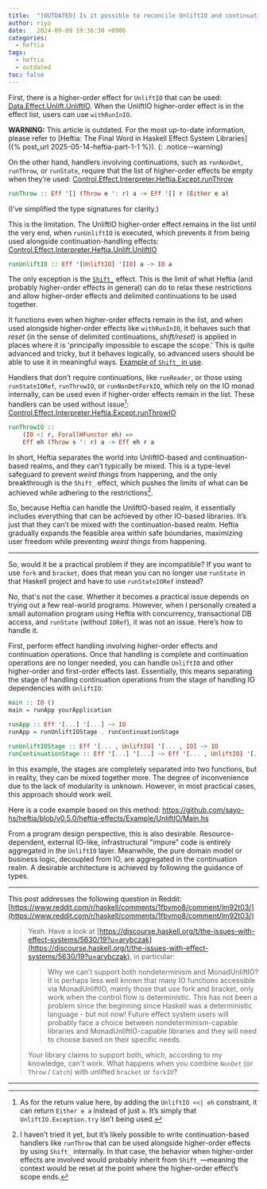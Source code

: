 ```yaml
---
title:  "[OUTDATED] Is it possible to reconcile UnliftIO and continuations?"
author: riyo
date:   2024-09-09 19:36:30 +0900
categories:
  - heftia
tags:
  - heftia
  - outdated
toc: false
---
```


First, there is a higher-order effect for `UnliftIO` that can be used: [Data.Effect.Unlift.UnliftIO](https://hackage.haskell.org/package/data-effects-0.1.2.0/docs/Data-Effect-Unlift.html#t:UnliftIO). When the UnliftIO higher-order effect is in the effect list, users can use `withRunInIO`.

**WARNING:** This article is outdated. For the most up-to-date information, please refer to [Heftia: The Final Word in Haskell Effect System Libraries]({% post_url 2025-05-14-heftia-part-1-1 %}).
{: .notice--warning}

On the other hand, handlers involving continuations, such as `runNonDet`, `runThrow`, or `runState`, require that the list of higher-order effects be empty when they’re used: [Control.Effect.Interpreter.Heftia.Except.runThrow](https://hackage.haskell.org/package/heftia-effects-0.3.1.0/docs/Control-Effect-Interpreter-Heftia-Except.html#v:runThrow)

```haskell
runThrow :: Eff '[] (Throw e ': r) a -> Eff '[] r (Either e a)
```

(I’ve simplified the type signatures for clarity.)

This is the limitation. The UnliftIO higher-order effect remains in the list until the very end, when `runUnliftIO` is executed, which prevents it from being used alongside continuation-handling effects: [Control.Effect.Interpreter.Heftia.Unlift.UnliftIO](https://hackage.haskell.org/package/heftia-effects-0.3.1.0/docs/Control-Effect-Interpreter-Heftia-Unlift.html#v:runUnliftIO)

```haskell
runUnliftIO :: Eff '[UnliftIO] '[IO] a -> IO a
```

The only exception is the [`Shift_`](https://hackage.haskell.org/package/heftia-effects-0.3.1.0/docs/Control-Effect-Interpreter-Heftia-ShiftReset.html#v:runShift_) effect. This is the limit of what Heftia (and probably higher-order effects in general) can do to relax these restrictions and allow higher-order effects and delimited continuations to be used together.

It functions even when higher-order effects remain in the list, and when used alongside higher-order effects like `withRunInIO`, it behaves such that *reset* (in the sense of delimited continuations, *shift/reset*) is applied in places where it is 'principally impossible to escape the scope.' This is quite advanced and tricky, but it behaves logically, so advanced users should be able to use it in meaningful ways. [Example of `Shift_` in use](https://github.com/sayo-hs/heftia/blob/1a2774adabe81a979dc6f560b3490d4712740a5f/heftia-effects/Example/Continuation2/Main.hs#L86-L105).

Handlers that don’t require continuations, like `runReader`, or those using `runStateIORef`, `runThrowIO`, or `runNonDetForkIO`, which rely on the IO monad internally, can be used even if higher-order effects remain in the list. These handlers can be used without issue[^1]:
[Control.Effect.Interpreter.Heftia.Except.runThrowIO](https://hackage.haskell.org/package/heftia-effects-0.3.1.0/docs/Control-Effect-Interpreter-Heftia-Except.html#v:runThrowIO)

```haskell
runThrowIO ::
    (IO <| r, ForallHFunctor eh) =>
    Eff eh (Throw s ': r) a -> Eff eh r a
```

[^1]: As for the return value here, by adding the `UnliftIO <<| eh` constraint, it can return `Either e a` instead of just `a`. It’s simply that `UnliftIO.Exception.try` isn’t being used.

In short, Heftia separates the world into UnliftIO-based and continuation-based realms, and they can’t typically be mixed. This is a type-level safeguard to prevent *weird things* from happening, and the only breakthrough is the `Shift_` effect, which pushes the limits of what can be achieved while adhering to the restrictions[^2].

[^2]: I haven’t tried it yet, but it’s likely possible to write continuation-based handlers like `runThrow` that can be used alongside higher-order effects by using `Shift_` internally. In that case, the behavior when higher-order effects are involved would probably inherit from `Shift_`—meaning the context would be reset at the point where the higher-order effect’s scope ends.

So, because Heftia can handle the UnliftIO-based realm, it essentially includes everything that can be achieved by other IO-based libraries. It’s just that they can’t be mixed with the continuation-based realm.
Heftia gradually expands the feasible area within safe boundaries, maximizing user freedom while preventing *weird things* from happening.

---

So, would it be a practical problem if they are incompatible? If you want to use `fork` and `bracket`, does that mean you can no longer use `runState` in that Haskell project and have to use `runStateIORef` instead?

No, that's not the case.
Whether it becomes a practical issue depends on trying out a few real-world programs.
However, when I personally created a small automation program using Heftia with concurrency, transactional DB access, and `runState` (without `IORef`), it was not an issue.
Here’s how to handle it.

First, perform effect handling involving higher-order effects and continuation operations. Once that handling is complete and continuation operations are no longer needed, you can handle `UnliftIO` and other higher-order and first-order effects last. Essentially, this means separating the stage of handling continuation operations from the stage of handling IO dependencies with `UnliftIO`:

```haskell
main :: IO ()
main = runApp yourApplication

runApp :: Eff '[...] '[...] ~> IO
runApp = runUnliftIOStage . runContinuationStage

runUnliftIOStage :: Eff '[... , UnliftIO] '[... , IO] ~> IO
runContinuationStage :: Eff '[...] '[...] ~> Eff '[... , UnliftIO] '[... , IO]
```

In this example, the stages are completely separated into two functions, but in reality, they can be mixed together more.
The degree of inconvenience due to the lack of modularity is unknown. However, in most practical cases, this approach should work well.

Here is a code example based on this method: <https://github.com/sayo-hs/heftia/blob/v0.5.0/heftia-effects/Example/UnliftIO/Main.hs>

From a program design perspective, this is also desirable. Resource-dependent, external IO-like, infrastructural "impure" code is entirely aggregated in the `UnliftIO` layer. Meanwhile, the pure domain model or business logic, decoupled from IO, are aggregated in the continuation realm. A desirable architecture is achieved by following the guidance of types.

---

This post addresses the following question in Reddit: [https://www.reddit.com/r/haskell/comments/1fbvmo8/comment/lm92t03/](https://www.reddit.com/r/haskell/comments/1fbvmo8/comment/lm92t03/)

> Yeah. Have a look at [https://discourse.haskell.org/t/the-issues-with-effect-systems/5630/19?u=arybczak](https://discourse.haskell.org/t/the-issues-with-effect-systems/5630/19?u=arybczak), in particular:
>
> > Why we can’t support both nondeterminism and MonadUnliftIO? It is perhaps less well known that many IO functions accessible via MonadUnliftIO, mainly those that use fork and bracket, only work when the control flow is deterministic. This has not been a problem since the beginning since Haskell was a deterministic language - but not now! Future effect system users will probably face a choice between nondeterminism-capable libraries and MonadUnliftIO-capable libraries and they will need to choose based on their specific needs.
>
> Your library claims to support both, which, according to my knowledge, can't work.
> What happens when you combine `NonDet` (or `Throw` / `Catch`) with unlifted `bracket` or `forkIO`?

---
